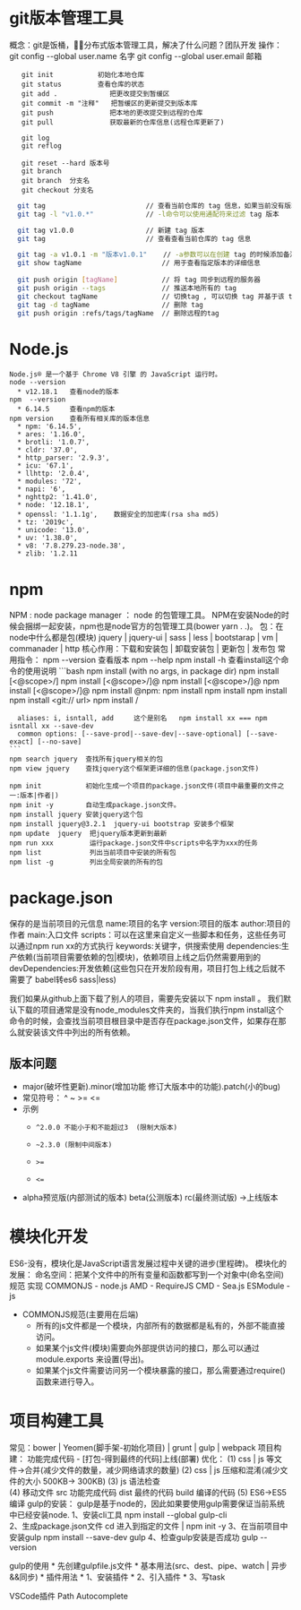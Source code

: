 # git版本管理工具
  概念：git是饭桶，分布式版本管理工具，解决了什么问题？团队开发
  操作：
       git config --global user.name   名字
       git config --global user.email  邮箱

       git init           初始化本地仓库
       git status         查看仓库的状态
       git add .             把更改提交到暂缓区
       git commit -m "注释"   把暂缓区的更新提交到版本库
       git push              把本地的更改提交到远程的仓库
       git pull              获取最新的仓库信息(远程仓库更新了)
       
       git log
       git reflog

       git reset --hard 版本号
       git branch
       git branch  分支名
       git checkout 分支名


```bash
  git tag                         // 查看当前仓库的 tag 信息，如果当前没有版本则显示为空
  git tag -l "v1.0.*"             // -l命令可以使用通配符来过滤 tag 版本

  git tag v1.0.0                  // 新建 tag 版本
  git tag                         // 查看查看当前仓库的 tag 信息

  git tag -a v1.0.1 -m "版本v1.0.1"    // -a参数可以在创建 tag 的时候添加备注信息由-m指定
  git show tagName                    // 用于查看指定版本的详细信息
  
  git push origin [tagName]           // 将 tag 同步到远程的服务器
  git push origin --tags              // 推送本地所有的 tag 
  git checkout tagName                // 切换tag , 可以切换 tag 并基于该 tag 来创建分支
  git tag -d tagName                  // 删除 tag
  git push origin :refs/tags/tagName  // 删除远程的tag
```
# Node.js
    Node.js® 是一个基于 Chrome V8 引擎 的 JavaScript 运行时。
    node --version 
      * v12.18.1   查看node的版本
    npm  --version 
      * 6.14.5     查看npm的版本
    npm version    查看所有相关库的版本信息
      * npm: '6.14.5',
      * ares: '1.16.0',
      * brotli: '1.0.7',
      * cldr: '37.0',
      * http_parser: '2.9.3',
      * icu: '67.1',
      * llhttp: '2.0.4',
      * modules: '72',
      * napi: '6',
      * nghttp2: '1.41.0',
      * node: '12.18.1',
      * openssl: '1.1.1g',    数据安全的加密库(rsa sha md5)
      * tz: '2019c',
      * unicode: '13.0',
      * uv: '1.38.0',
      * v8: '7.8.279.23-node.38',
      * zlib: '1.2.11
  
# npm 
  NPM : node package manager ： node 的包管理工具。
  NPM在安装Node的时候会捆绑一起安装，npm也是node官方的包管理工具(bower  yarn . .)。
  包：在node中什么都是包(模块) jquery | jquery-ui | sass | less | bootstarap  | vm | commanader | http 
  核心作用：下载和安装包 |  卸载安装包  | 更新包   |  发布包
  常用指令：
    npm --version  查看版本
    npm --help 
    npm install -h   查看install这个命令的使用说明
    ```bash
      npm install (with no args, in package dir)
      npm install [<@scope>/]<pkg>
      npm install [<@scope>/]<pkg>@<tag>
      npm install [<@scope>/]<pkg>@<version>
      npm install [<@scope>/]<pkg>@<version range>
      npm install <alias>@npm:<name>
      npm install <folder>
      npm install <tarball file>
      npm install <tarball url>
      npm install <git:// url>
      npm install <github username>/<github project>

      aliases: i, isntall, add     这个是别名   npm install xx === npm isntall xx --save-dev
      common options: [--save-prod|--save-dev|--save-optional] [--save-exact] [--no-save]
    ```
    npm search jquery  查找所有jquery相关的包
    npm view jquery    查找jquery这个框架更详细的信息(package.json文件)
    
    npm init           初始化生成一个项目的package.json文件(项目中最重要的文件之一:版本|作者|)
    npm init -y        自动生成package.json文件。
    npm install jquery 安装jquery这个包
    npm install jquery@3.2.1  jquery-ui bootstrap 安装多个框架
    npm update  jquery  把jquery版本更新到最新
    npm run xxx         运行package.json文件中scripts中名字为xxx的任务
    npm list            列出当前项目中安装的所有包
    npm list -g         列出全局安装的所有的包
    
# package.json
  保存的是当前项目的元信息
  name:项目的名字
  version:项目的版本
  author:项目的作者
  main:入口文件
  scripts：可以在这里来自定义一些脚本和任务，这些任务可以通过npm run xx的方式执行
  keywords:关键字，供搜索使用
  dependencies:生产依赖(当前项目需要依赖的包|模块)，依赖项目上线之后仍然需要用到的
  devDependencies:开发依赖(这些包只在开发阶段有用，项目打包上线之后就不需要了 babel转es6 sass|less)

我们如果从github上面下载了别人的项目，需要先安装以下  npm install 。
我们默认下载的项目通常是没有node_modules文件夹的，当我们执行npm install这个命令的时候，会查找当前项目根目录中是否存在package.json文件，如果存在那么就安装该文件中列出的所有依赖。



## 版本问题
- major(破坏性更新).minor(增加功能 修订大版本中的功能).patch(小的bug)
- 常见符号： ^ ~ >= <=  
- 示例
  *     ^2.0.0 不能小于和不能超过3  (限制大版本)
  *     ~2.3.0 (限制中间版本)
  *     >=
  *     <=

- alpha预览版(内部测试的版本) beta(公测版本) rc(最终测试版) ->上线版本

# 模块化开发

ES6-没有，模块化是JavaScript语言发展过程中关键的进步(里程碑)。
模块化的发展：
  命名空间：把某个文件中的所有变量和函数都写到一个对象中(命名空间)
  规范        实现
  COMMONJS - node.js 
  AMD      - RequireJS
  CMD      - Sea.js
  ESModule - js

- COMMONJS规范(主要用在后端)
  * 所有的js文件都是一个模块，内部所有的数据都是私有的，外部不能直接访问。
  * 如果某个js文件(模块)需要向外部提供访问的接口，那么可以通过 module.exports 来设置(导出)。
  * 如果某个js文件需要访问另一个模块暴露的接口，那么需要通过require()函数来进行导入。


# 项目构建工具
  常见：bower | Yeomen(脚手架-初始化项目) | grunt  |  gulp  | webpack 
  项目构建：
    功能完成代码  -  [打包-得到最终的代码]上线(部署)
    优化：
      (1) css | js 等文件->合并(减少文件的数量，减少网络请求的数量)
      (2) css | js 压缩和混淆(减少文件的大小 500KB-> 300KB)
      (3) js 语法检查   
      (4) 移动文件
          src     功能完成代码
          dist    最终的代码
          build   编译的代码
      (5) ES6->ES5 编译
  gulp的安装：
    gulp是基于node的，因此如果要使用gulp需要保证当前系统中已经安装node.
    1、安装cli工具          npm install --global gulp-cli  
    2、生成package.json文件 cd 进入到指定的文件 | npm init -y
    3、在当前项目中安装gulp  npm install --save-dev gulp
    4、检查gulp安装是否成功  gulp --version

  gulp的使用
    * 先创建gulpfile.js文件
      * 基本用法(src、dest、pipe、watch | 异步&&同步)
      * 插件用法
        * 1、安装插件
        * 2、引入插件
        * 3、写task



VSCode插件  Path Autocomplete
